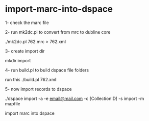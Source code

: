 import-marc-into-dspace
=======================
1- check the marc file

2- run mk2dc.pl to convert from mrc to dubline core 

./mk2dc.pl 762.mrc > 762.xml

3- create import dir

mkdir import

4- run build.pl to build dspace file folders


run this ./build.pl 762.xml

5- now import records to dspace

./dspace import -a -e email@mail.com -c [CollectionID] -s import -m mapfile


import marc into dspace
